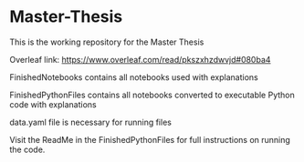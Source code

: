 # Master-Thesis

This is the working repository for the Master Thesis

Overleaf link: https://www.overleaf.com/read/pkszxhzdwvjd#080ba4

FinishedNotebooks contains all notebooks used with explanations 

FinishedPythonFiles contains all notebooks converted to executable Python code with explanations

data.yaml file is necessary for running files

Visit the ReadMe in the FinishedPythonFiles for full instructions on running the code.


